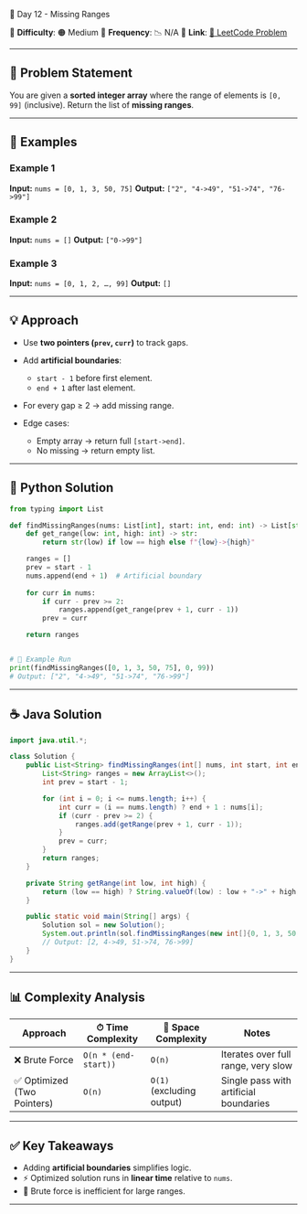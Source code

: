 🌟 Day 12 - Missing Ranges

📌 **Difficulty**: 🟠 Medium
📌 **Frequency**: 📉 N/A
📌 **Link**: [🔗 LeetCode Problem](https://leetcode.com/problems/missing-ranges/)

---

## 📝 Problem Statement

You are given a **sorted integer array** where the range of elements is `[0, 99]` (inclusive).
Return the list of **missing ranges**.

---

## 🔹 Examples

### Example 1

**Input:** `nums = [0, 1, 3, 50, 75]`
**Output:** `["2", "4->49", "51->74", "76->99"]`

### Example 2

**Input:** `nums = []`
**Output:** `["0->99"]`

### Example 3

**Input:** `nums = [0, 1, 2, …, 99]`
**Output:** `[]`

---

## 💡 Approach

* Use **two pointers (`prev`, `curr`)** to track gaps.
* Add **artificial boundaries**:

  * `start - 1` before first element.
  * `end + 1` after last element.
* For every gap ≥ 2 → add missing range.
* Edge cases:

  * Empty array → return full `[start->end]`.
  * No missing → return empty list.

---

## 🐍 Python Solution

```python
from typing import List

def findMissingRanges(nums: List[int], start: int, end: int) -> List[str]:
    def get_range(low: int, high: int) -> str:
        return str(low) if low == high else f"{low}->{high}"

    ranges = []
    prev = start - 1
    nums.append(end + 1)  # Artificial boundary
    
    for curr in nums:
        if curr - prev >= 2:
            ranges.append(get_range(prev + 1, curr - 1))
        prev = curr

    return ranges


# 🚀 Example Run
print(findMissingRanges([0, 1, 3, 50, 75], 0, 99))  
# Output: ["2", "4->49", "51->74", "76->99"]
```

---

## ☕ Java Solution

```java
import java.util.*;

class Solution {
    public List<String> findMissingRanges(int[] nums, int start, int end) {
        List<String> ranges = new ArrayList<>();
        int prev = start - 1;

        for (int i = 0; i <= nums.length; i++) {
            int curr = (i == nums.length) ? end + 1 : nums[i];
            if (curr - prev >= 2) {
                ranges.add(getRange(prev + 1, curr - 1));
            }
            prev = curr;
        }
        return ranges;
    }

    private String getRange(int low, int high) {
        return (low == high) ? String.valueOf(low) : low + "->" + high;
    }

    public static void main(String[] args) {
        Solution sol = new Solution();
        System.out.println(sol.findMissingRanges(new int[]{0, 1, 3, 50, 75}, 0, 99));
        // Output: [2, 4->49, 51->74, 76->99]
    }
}
```

---

## 📊 Complexity Analysis

| Approach                   | ⏱ Time Complexity    | 💾 Space Complexity       | Notes                                  |
| -------------------------- | -------------------- | ------------------------- | -------------------------------------- |
| ❌ Brute Force              | `O(n * (end-start))` | `O(n)`                    | Iterates over full range, very slow    |
| ✅ Optimized (Two Pointers) | `O(n)`               | `O(1)` (excluding output) | Single pass with artificial boundaries |

---

## ✅ Key Takeaways

* Adding **artificial boundaries** simplifies logic.
* ⚡ Optimized solution runs in **linear time** relative to `nums`.
* 🚫 Brute force is inefficient for large ranges.

---

